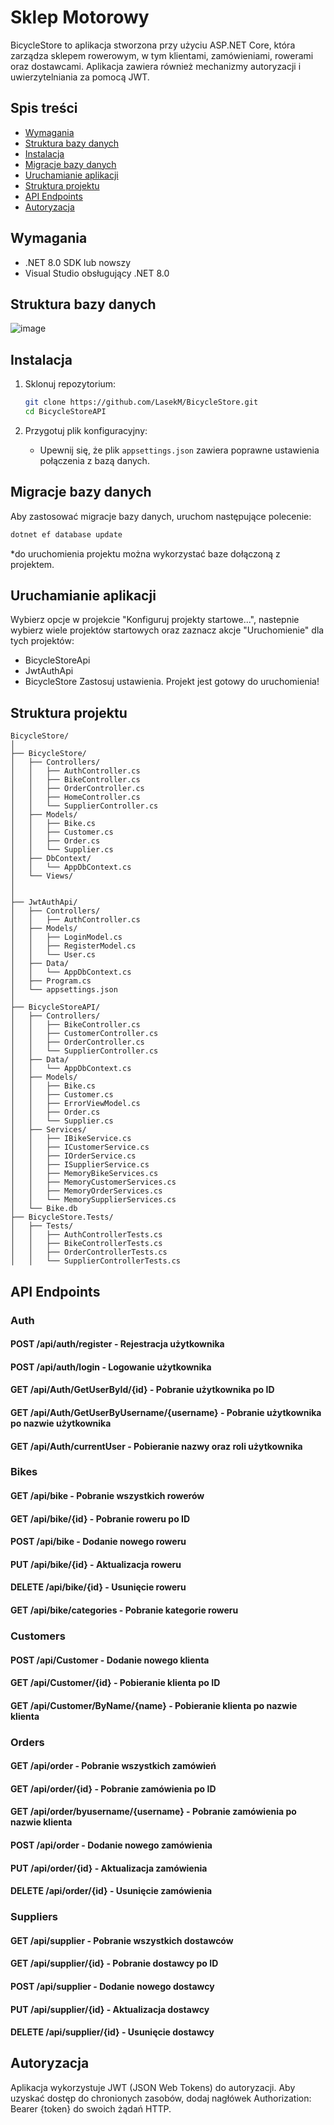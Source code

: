 # Sklep Motorowy
BicycleStore to aplikacja stworzona przy użyciu ASP.NET Core, która zarządza sklepem rowerowym, w tym klientami, zamówieniami, rowerami oraz dostawcami. Aplikacja zawiera również mechanizmy autoryzacji i uwierzytelniania za pomocą JWT.
## Spis treści
- [Wymagania](#wymagania)
- [Struktura bazy danych](#struktura-bazy-danych)
- [Instalacja](#instalacja)
- [Migracje bazy danych](#migracje-bazy-danych)
- [Uruchamianie aplikacji](#uruchamianie-aplikacji)
- [Struktura projektu](#struktura-projektu)
- [API Endpoints](#api-endpoints)
- [Autoryzacja](#autoryzacja)

## Wymagania
- .NET 8.0 SDK lub nowszy
- Visual Studio obsługujący .NET 8.0
  
## Struktura bazy danych
![image](https://github.com/LasekM/BicycleStore/assets/27893189/1cc66cec-34f9-4a48-8415-8497b8b9bdc7)

## Instalacja

1. Sklonuj repozytorium:
    ```sh
    git clone https://github.com/LasekM/BicycleStore.git
    cd BicycleStoreAPI
    ```

2. Przygotuj plik konfiguracyjny:
    - Upewnij się, że plik `appsettings.json` zawiera poprawne ustawienia połączenia z bazą danych.

## Migracje bazy danych

Aby zastosować migracje bazy danych, uruchom następujące polecenie:

```sh
dotnet ef database update
```
*do uruchomienia projektu można wykorzystać baze dołączoną z projektem.

## Uruchamianie aplikacji
Wybierz opcje w projekcie "Konfiguruj projekty startowe...", nastepnie wybierz wiele projektów startowych oraz zaznacz akcje "Uruchomienie" dla tych projektów:
- BicycleStoreApi
- JwtAuthApi
- BicycleStore
Zastosuj ustawienia. Projekt jest gotowy do uruchomienia!
## Struktura projektu

```plaintext
BicycleStore/
│
├── BicycleStore/
│   ├── Controllers/
│   │   ├── AuthController.cs
│   │   ├── BikeController.cs
│   │   ├── OrderController.cs
│   │   ├── HomeController.cs
│   │   └── SupplierController.cs
│   ├── Models/
│   │   ├── Bike.cs
│   │   ├── Customer.cs
│   │   ├── Order.cs
│   │   └── Supplier.cs
│   ├── DbContext/
│   │   └── AppDbContext.cs
│   └── Views/
│   
│
├── JwtAuthApi/
│   ├── Controllers/
│   │   ├── AuthController.cs
│   ├── Models/
│   │   ├── LoginModel.cs
│   │   ├── RegisterModel.cs
│   │   └── User.cs
│   ├── Data/
│   │   └── AppDbContext.cs
│   ├── Program.cs
│   └── appsettings.json
│
├── BicycleStoreAPI/
│   ├── Controllers/
│   │   ├── BikeController.cs
│   │   ├── CustomerController.cs
│   │   ├── OrderController.cs
│   │   └── SupplierController.cs
│   ├── Data/
│   │   └── AppDbContext.cs
│   ├── Models/
│   │   ├── Bike.cs
│   │   ├── Customer.cs
│   │   ├── ErrorViewModel.cs
│   │   ├── Order.cs
│   │   └── Supplier.cs
│   ├── Services/
│   │   ├── IBikeService.cs
│   │   ├── ICustomerService.cs
│   │   ├── IOrderService.cs
│   │   ├── ISupplierService.cs
│   │   ├── MemoryBikeServices.cs
│   │   ├── MemoryCustomerServices.cs
│   │   ├── MemoryOrderServices.cs
│   │   └── MemorySupplierServices.cs
│   └── Bike.db
├── BicycleStore.Tests/
│   ├── Tests/
│   │   ├── AuthControllerTests.cs
│   │   ├── BikeControllerTests.cs
│   │   ├── OrderControllerTests.cs
│   │   └── SupplierControllerTests.cs
```

## API Endpoints
### Auth
#### POST /api/auth/register - Rejestracja użytkownika
#### POST /api/auth/login - Logowanie użytkownika
#### GET /api/Auth/GetUserById/{id} - Pobranie użytkownika po ID
#### GET /api/Auth/GetUserByUsername/{username} -  Pobranie użytkownika po nazwie użytkownika
#### GET /api/Auth/currentUser - Pobieranie nazwy oraz roli użytkownika
### Bikes
#### GET /api/bike - Pobranie wszystkich rowerów
#### GET /api/bike/{id} - Pobranie roweru po ID
#### POST /api/bike - Dodanie nowego roweru
#### PUT /api/bike/{id} - Aktualizacja roweru
#### DELETE /api/bike/{id} - Usunięcie roweru
#### GET /api/bike/categories - Pobranie kategorie roweru
### Customers
#### POST /api/Customer - Dodanie nowego klienta
#### GET /api/Customer/{id} - Pobieranie klienta po ID
#### GET /api/Customer/ByName/{name} - Pobieranie klienta po nazwie klienta
### Orders
#### GET /api/order - Pobranie wszystkich zamówień
#### GET /api/order/{id} - Pobranie zamówienia po ID
#### GET /api/order/byusername/{username} - Pobranie zamówienia po nazwie klienta
#### POST /api/order - Dodanie nowego zamówienia
#### PUT /api/order/{id} - Aktualizacja zamówienia
#### DELETE /api/order/{id} - Usunięcie zamówienia
### Suppliers
#### GET /api/supplier - Pobranie wszystkich dostawców
#### GET /api/supplier/{id} - Pobranie dostawcy po ID
#### POST /api/supplier - Dodanie nowego dostawcy
#### PUT /api/supplier/{id} - Aktualizacja dostawcy
#### DELETE /api/supplier/{id} - Usunięcie dostawcy

## Autoryzacja
Aplikacja wykorzystuje JWT (JSON Web Tokens) do autoryzacji. Aby uzyskać dostęp do chronionych zasobów, dodaj nagłówek Authorization: Bearer {token} do swoich żądań HTTP.
